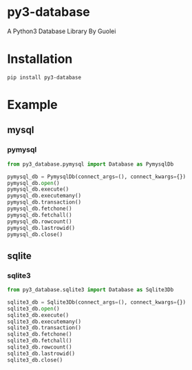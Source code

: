 # py3-database
A Python3 Database Library By Guolei
# Installation
```shell
pip install py3-database
```
# Example
## mysql
### pymysql
```python
from py3_database.pymysql import Database as PymysqlDb

pymysql_db = PymysqlDb(connect_args=(), connect_kwargs={})
pymysql_db.open()
pymysql_db.execute()
pymysql_db.executemany()
pymysql_db.transaction()
pymysql_db.fetchone()
pymysql_db.fetchall()
pymysql_db.rowcount()
pymysql_db.lastrowid()
pymysql_db.close()
```
## sqlite
### sqlite3
```python
from py3_database.sqlite3 import Database as Sqlite3Db

sqlite3_db = Sqlite3Db(connect_args=(), connect_kwargs={})
sqlite3_db.open()
sqlite3_db.execute()
sqlite3_db.executemany()
sqlite3_db.transaction()
sqlite3_db.fetchone()
sqlite3_db.fetchall()
sqlite3_db.rowcount()
sqlite3_db.lastrowid()
sqlite3_db.close()
```
